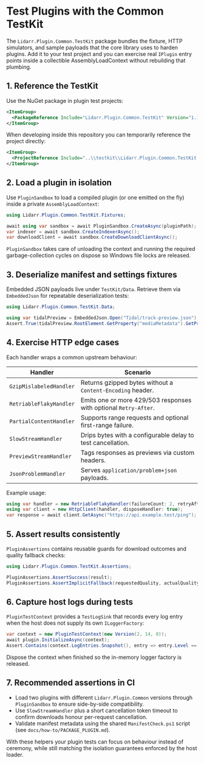# Test Plugins with the Common TestKit

The `Lidarr.Plugin.Common.TestKit` package bundles the fixture, HTTP simulators, and sample payloads that the core library uses to harden plugins. Add it to your test project and you can exercise real `IPlugin` entry points inside a collectible AssemblyLoadContext without rebuilding that plumbing.

## 1. Reference the TestKit

Use the NuGet package in plugin test projects:

```xml
<ItemGroup>
  <PackageReference Include="Lidarr.Plugin.Common.TestKit" Version="1.1.4" />
</ItemGroup>
```

When developing inside this repository you can temporarily reference the project directly:

```xml
<ItemGroup>
  <ProjectReference Include="..\\testkit\\Lidarr.Plugin.Common.TestKit.csproj" />
</ItemGroup>
```

## 2. Load a plugin in isolation

Use `PluginSandbox` to load a compiled plugin (or one emitted on the fly) inside a private `AssemblyLoadContext`:

```csharp
using Lidarr.Plugin.Common.TestKit.Fixtures;

await using var sandbox = await PluginSandbox.CreateAsync(pluginPath);
var indexer = await sandbox.CreateIndexerAsync();
var downloadClient = await sandbox.CreateDownloadClientAsync();
```

`PluginSandbox` takes care of unloading the context and running the required garbage-collection cycles on dispose so Windows file locks are released.

## 3. Deserialize manifest and settings fixtures

Embedded JSON payloads live under `TestKit/Data`. Retrieve them via `EmbeddedJson` for repeatable deserialization tests:

```csharp
using Lidarr.Plugin.Common.TestKit.Data;

using var tidalPreview = EmbeddedJson.Open("Tidal/track-preview.json");
Assert.True(tidalPreview.RootElement.GetProperty("mediaMetadata").GetProperty("previewAvailable").GetBoolean());
```

## 4. Exercise HTTP edge cases

Each handler wraps a common upstream behaviour:

| Handler | Scenario |
|---------|----------|
| `GzipMislabeledHandler` | Returns gzipped bytes without a `Content-Encoding` header. |
| `RetriableFlakyHandler` | Emits one or more 429/503 responses with optional `Retry-After`. |
| `PartialContentHandler` | Supports range requests and optional first-range failure. |
| `SlowStreamHandler` | Drips bytes with a configurable delay to test cancellation. |
| `PreviewStreamHandler` | Tags responses as previews via custom headers. |
| `JsonProblemHandler` | Serves `application/problem+json` payloads. |

Example usage:

```csharp
using var handler = new RetriableFlakyHandler(failureCount: 2, retryAfter: TimeSpan.FromSeconds(1));
using var client = new HttpClient(handler, disposeHandler: true);
var response = await client.GetAsync("https://api.example.test/ping");
```

## 5. Assert results consistently

`PluginAssertions` contains reusable guards for download outcomes and quality fallback checks:

```csharp
using Lidarr.Plugin.Common.TestKit.Assertions;

PluginAssertions.AssertSuccess(result);
PluginAssertions.AssertImplicitFallback(requestedQuality, actualQuality);
```

## 6. Capture host logs during tests

`PluginTestContext` provides a `TestLogSink` that records every log entry when the host does not supply its own `ILoggerFactory`:

```csharp
var context = new PluginTestContext(new Version(2, 14, 0));
await plugin.InitializeAsync(context);
Assert.Contains(context.LogEntries.Snapshot(), entry => entry.Level == LogLevel.Error);
```

Dispose the context when finished so the in-memory logger factory is released.

## 7. Recommended assertions in CI

* Load two plugins with different `Lidarr.Plugin.Common` versions through `PluginSandbox` to ensure side-by-side compatibility.
* Use `SlowStreamHandler` plus a short cancellation token timeout to confirm downloads honour per-request cancellation.
* Validate manifest metadata using the shared `ManifestCheck.ps1` script (see `docs/how-to/PACKAGE_PLUGIN.md`).

With these helpers your plugin tests can focus on behaviour instead of ceremony, while still matching the isolation guarantees enforced by the host loader.
